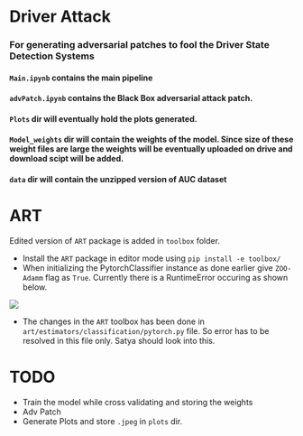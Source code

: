 # Driver Attack 
### For generating adversarial patches to fool the Driver State Detection Systems


#### `Main.ipynb` contains the main pipeline
#### `advPatch.ipynb` contains the Black Box adversarial attack patch.
#### `Plots` dir will eventually hold the plots generated.
#### `Model_weights` dir will contain the weights of the model. Since size of these weight files are large the weights will be eventually uploaded on drive and download scipt will be added.
#### `data` dir will contain the unzipped version of AUC dataset


# ART
Edited version of `ART` package is added in `toolbox` folder.
+ Install the `ART` package in editor mode using ```pip install -e toolbox/```
+ When initializing the PytorchClassifier instance as done earlier give `ZOO-Adamm` flag as `True`. Currently there is a RuntimeError occuring as shown below.

![](https://github.com/sumanyumuku98/DriverAttack/blob/master/Screenshot_2020-08-27%20Playground%20-%20Jupyter%20Notebook.png)
+ The changes in the `ART` toolbox has been done in `art/estimators/classification/pytorch.py` file. So error has to be resolved in this file only. Satya should look into this.
# TODO
+ Train the model while cross validating and storing the weights
+ Adv Patch
+ Generate Plots and store `.jpeg` in `plots` dir.
